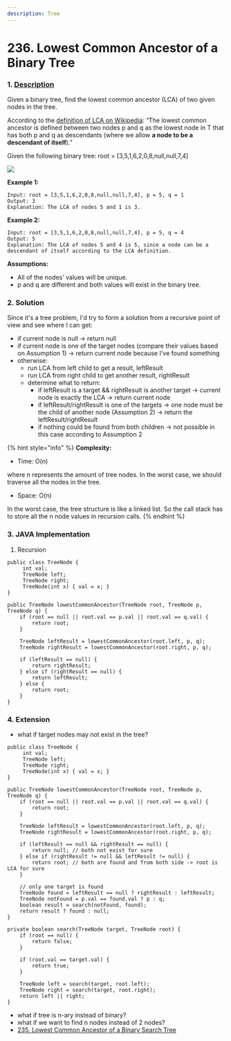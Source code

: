 ```yaml
---
description: Tree
---
```


# 236. Lowest Common Ancestor of a Binary Tree

### 1. [Description](https://leetcode.com/problems/lowest-common-ancestor-of-a-binary-search-tree/description/)

Given a binary tree, find the lowest common ancestor \(LCA\) of two given nodes in the tree.

According to the [definition of LCA on Wikipedia](https://en.wikipedia.org/wiki/Lowest_common_ancestor): “The lowest common ancestor is defined between two nodes p and q as the lowest node in T that has both p and q as descendants \(where we allow **a node to be a descendant of itself**\).”

Given the following binary tree:  root = \[3,5,1,6,2,0,8,null,null,7,4\]

![](https://assets.leetcode.com/uploads/2018/12/14/binarytree.png)

**Example 1:**

```text
Input: root = [3,5,1,6,2,0,8,null,null,7,4], p = 5, q = 1
Output: 3
Explanation: The LCA of nodes 5 and 1 is 3.
```

**Example 2:**

```text
Input: root = [3,5,1,6,2,0,8,null,null,7,4], p = 5, q = 4
Output: 5
Explanation: The LCA of nodes 5 and 4 is 5, since a node can be a descendant of itself according to the LCA definition.
```

**Assumptions:**

* All of the nodes' values will be unique.
* p and q are different and both values will exist in the binary tree.



### 2. Solution

Since it's a tree problem, I'd try to form a solution from a recursive point of view and see where I can get:

* if current node is null -&gt; return null
* if current node is one of the target nodes \(compare their values based on Assumption 1\) -&gt; return current node because I've found something
* otherwise:
  * run LCA from left child to get a result, leftResult
  * run LCA from right child to get another result, rightResult
  * determine what to return:
    * if leftResult is a target && rightResult is another target -&gt; current node is exactly the LCA -&gt; return current node
    * if leftResult/rightResult is one of the targets -&gt; one node must be the child of another node \(Assumption 2\) -&gt; return the leftResult/rightResult
    * if nothing could be found from both children -&gt; not possible in this case according to Assumption 2

{% hint style="info" %}
**Complexity:**

* Time: O\(n\)  

where n represents the amount of tree nodes. In the worst case, we should traverse all the nodes in the tree.

* Space: O\(n\) 

In the worst case, the tree structure is like a linked list. So the call stack has to store all the n node values in recursion calls.
{% endhint %}



### 3. JAVA Implementation

1. Recursion

```text
public class TreeNode {
     int val;
     TreeNode left;
     TreeNode right;
     TreeNode(int x) { val = x; }
}

public TreeNode lowestCommonAncestor(TreeNode root, TreeNode p, TreeNode q) {
    if (root == null || root.val == p.val || root.val == q.val) {
        return root;
    }
        
    TreeNode leftResult = lowestCommonAncestor(root.left, p, q);
    TreeNode rightResult = lowestCommonAncestor(root.right, p, q);
    
    if (leftResult == null) {
        return rightResult;
    } else if (rightResult == null) {
        return leftResult;
    } else {
        return root;
    }
}
```



### 4. Extension

* what if target nodes may not exist in the tree?

```text
public class TreeNode {
     int val;
     TreeNode left;
     TreeNode right;
     TreeNode(int x) { val = x; }
}

public TreeNode lowestCommonAncestor(TreeNode root, TreeNode p, TreeNode q) {
    if (root == null || root.val == p.val || root.val == q.val) {
        return root;
    }
        
    TreeNode leftResult = lowestCommonAncestor(root.left, p, q);
    TreeNode rightResult = lowestCommonAncestor(root.right, p, q);
    
    if (leftResult == null && rightResult == null) {
        return null; // both not exist for sure
    } else if (rightResult != null && leftResult != null) {
        return root; // both are found and from both side -> root is LCA for sure
    }
    
    // only one target is found
    TreeNode found = leftResult == null ? rightResult : leftResult;
    TreeNode notFound = p.val == found.val ? p : q;
    boolean result = search(notFound, found);
    return result ? found : null;
}

private boolean search(TreeNode target, TreeNode root) {
    if (root == null) {
        return false;
    }
    
    if (root.val == target.val) {
        return true;
    }
    
    TreeNode left = search(target, root.left);
    TreeNode right = search(target, root.right);
    return left || right;
}
```

* what if tree is n-ary instead of binary?
* what if we want to find n nodes instead of 2 nodes?
* [235. Lowest Common Ancestor of a Binary Search Tree](https://app.gitbook.com/@alittlebit/s/data-structures-and-algorithms-in-java/235.-lowest-common-ancestor-of-a-binary-search-tree)


